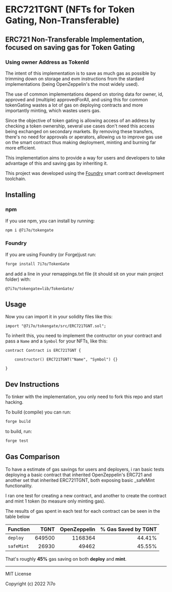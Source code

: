 # ERC721TGNT (NFTs for Token Gating, Non-Transferable)

## ERC721 Non-Transferable Implementation, focused on saving gas for Token Gating

### Using owner Address as TokenId

The intent of this implementation is to save as much gas as possible by trimming down on storage and evm instructions from the stardard implementations (being OpenZeppelin's the most widely used).

The use of common implementations depend on storing data for owner, id, approved and (multiple) approvedForAll, and using this for common tokenGating wastes a lot of gas on deploying contracts and more importantly minting, which wastes users gas.

Since the objective of token gating is allowing access of an address by checking a token ownership, several use cases don't need this access being exchanged on secondary markets. By removing these transfers, there's no need for approvals or aperators, allowing us to improve gas use on the smart contract thus making deployment, minting and burning far more efficient.

This implementation aims to provide a way for users and developers to take advantage of this and saving gas by inheriting it.

This project was developed using the [Foundry](getfoundry.sh) smart contract development toolchain.
## Installing

### npm

If you use npm, you can install by running: 

```bash
npm i @7i7o/tokengate
```

### Foundry

If you are using Foundry (or Forge)just run:

```bash
forge install 7i7o/TokenGate
```

and add a line in your remappings.txt file (it should sit on your main project folder) with:

```
@7i7o/tokengate=lib/TokenGate/
```

## Usage

Now you can import it in your solidity files like this:

```solidity
import "@7i7o/tokengate/src/ERC721TGNT.sol";
```

To inherit this, you need to implement the contructor on your contract and pass a `Name` and a `Symbol` for your NFTs, like this:

```solidity
contract Contract is ERC721TGNT {

    constructor() ERC721TGNT("Name", "Symbol") {}

}
```

## Dev Instructions

To tinker with the implementation, you only need to fork this repo and start hacking.

To build (compile) you can run:

```bash
forge build
```

to build, run:

```bash
forge test
```

## Gas Comparison

To have a estimate of gas savings for users and deployers, i ran basic tests deploying a basic contract that inherited OpenZeppelin's ERC721 and another set that inherited ERC721TGNT, both exposing basic _safeMint functionality.

I ran one test for creating a new contract, and another to create the contract and mint 1 token (to measure only minting gas).

The results of gas spent in each test for each contract can be seen in the table below

| Function      |     TGNT      | OpenZeppelin  |  % Gas Saved by TGNT |
| ------------- |--------------:| -------------:|---------------------:|
| `deploy`      |        649500 |       1168364 |               44.41% |
| `safeMint`    |         26930 |         49462 |               45.55% |

That's roughly **45%** gas saving on both **deploy** and **mint**.





___
MIT License

Copyright (c) 2022 7i7o
